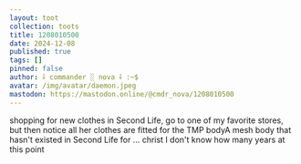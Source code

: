 ```yaml
---
layout: toot
collection: toots
title: 1208010500
date: 2024-12-08
published: true
tags: []
pinned: false
author: ⸸ commander ░ nova ⸸ :~$
avatar: /img/avatar/daemon.jpeg
mastodon: https://mastodon.online/@cmdr_nova/1208010500
---
```


shopping for new clothes in Second Life, go to one of my favorite stores, but then notice all her clothes are fitted for the TMP bodyA mesh body that hasn't existed in Second Life for ... christ I don't know how many years at this point
